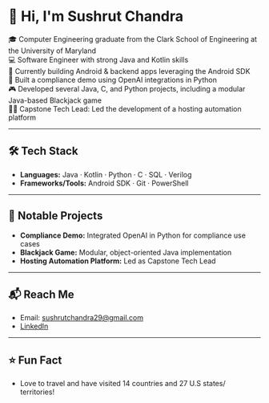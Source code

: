 # 👋 Hi, I'm Sushrut Chandra

🎓 Computer Engineering graduate from the Clark School of Engineering at the University of Maryland  
💻 Software Engineer with strong Java and Kotlin skills  
📱 Currently building Android & backend apps leveraging the Android SDK  
🧠 Built a compliance demo using OpenAI integrations in Python  
🎮 Developed several Java, C, and Python projects, including a modular Java-based Blackjack game  
🧑‍💻 Capstone Tech Lead: Led the development of a hosting automation platform  

---

## 🛠️ Tech Stack

- **Languages:** Java · Kotlin · Python · C · SQL · Verilog  
- **Frameworks/Tools:** Android SDK · Git · PowerShell  

---

## 🚀 Notable Projects

- **Compliance Demo:** Integrated OpenAI in Python for compliance use cases  
- **Blackjack Game:** Modular, object-oriented Java implementation  
- **Hosting Automation Platform:** Led as Capstone Tech Lead  

---

## 📬 Reach Me

- Email: [sushrutchandra29@gmail.com](mailto:sushrutchandra29@gmail.com)
- [LinkedIn](https://linkedin.com/in/sushrut--chandra)

---   

## ⭐️ Fun Fact
- Love to travel and have visited 14 countries and 27 U.S states/ territories!
